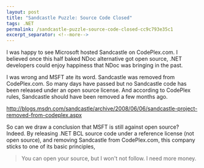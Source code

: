 ```yaml
---
layout: post
title: "Sandcastle Puzzle: Source Code Closed"
tags: .NET
permalink: /sandcastle-puzzle-source-code-closed-cc9c793e35c1
excerpt_separator: <!--more-->
---
```

I was happy to see Microsoft hosted Sandcastle on CodePlex.com. I believed once this half baked NDoc alternative got open source, .NET developers could enjoy happiness that NDoc was bringing in the past.

I was wrong and MSFT ate its word. Sandcastle was removed from CodePlex.com. So many days have passed but no Sandcastle code has been released under an open source license. And according to CodePlex rules, Sandcastle should have been removed a few months ago.

http://blogs.msdn.com/sandcastle/archive/2008/06/06/sandcastle-project-removed-from-codeplex.aspx

So can we draw a conclusion that MSFT is still against open source? Indeed. By releasing .NET BCL source code under a reference license (not open source), and removing Sandcastle from CodePlex.com, this company sticks to one of its basic principles,

> You can open your source, but I won't not follow. I need more money.
<!--more-->
